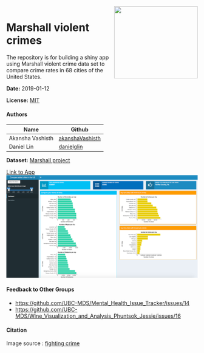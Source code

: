 <img src="http://fightingcrimenc.com/wp-content/uploads/2017/09/fightingcrimelogo-1.jpg" align="right" height="190" width="220"/>

# Marshall violent crimes

The repository is for building a shiny app using Marshall violent crime data set to compare crime rates in 68 cities of the United States.

**Date:** 2019-01-12

**License:** [MIT](https://opensource.org/licenses/MIT)

#### Authors

| Name | Github |
| ---- | -------|
| Akansha Vashisth |[akanshaVashisth](https://github.com/akanshaVashisth)|
| Daniel Lin | [danielglin](https://github.com/danielglin)|


**Dataset:** [Marshall project](https://github.com/themarshallproject/city-crime)

[Link to App](https://akanshav.shinyapps.io/crime_new/)
![](imgs/app_overview_3.png)

#### Feedback to Other Groups
- https://github.com/UBC-MDS/Mental_Health_Issue_Tracker/issues/14
- https://github.com/UBC-MDS/Wine_Visualization_and_Analysis_Phuntsok_Jessie/issues/16

#### Citation

Image source : [fighting crime](http://fightingcrimenc.com/index.php/2017/09/23/fighting-crime/)

